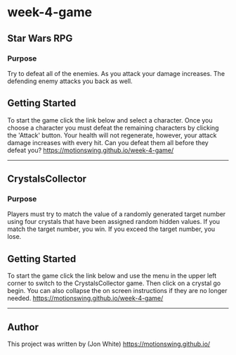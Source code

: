 # week-4-game

## Star Wars RPG

### Purpose

Try to defeat all of the enemies. As you attack your damage increases. The defending enemy attacks you back as well.

## Getting Started

To start the game click the link below and select a character. Once you choose a character you must defeat the remaining characters by clicking the 'Attack' button. Your health will not regenerate, however, your attack damage increases with every hit. Can you defeat them all before they defeat you?
https://motionswing.github.io/week-4-game/

---

## CrystalsCollector

### Purpose

Players must try to match the value of a randomly generated target number using four crystals that have been assigned random hidden values. If you match the target number, you win. If you exceed the target number, you lose.

## Getting Started

To start the game click the link below and use the menu in the upper left corner to switch to the CrystalsCollector game. Then click on a crystal go begin. You can also collapse the on screen instructions if they are no longer needed.
https://motionswing.github.io/week-4-game/

---

## Author

This project was written by 
(Jon White) https://motionswing.github.io/